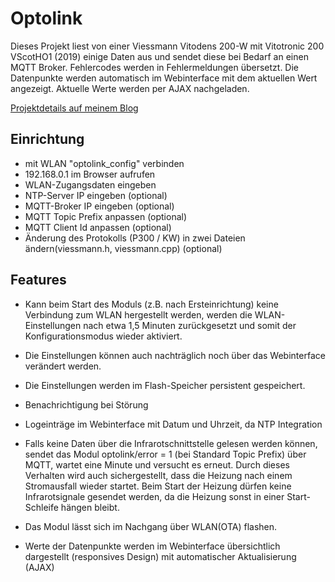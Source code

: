 # Optolink

Dieses Projekt liest von einer Viessmann Vitodens 200-W mit Vitotronic 200 VScotHO1 (2019) einige Daten aus und sendet diese bei Bedarf an einen MQTT Broker.
Fehlercodes werden in Fehlermeldungen übersetzt.
Die Datenpunkte werden automatisch im Webinterface mit dem aktuellen Wert angezeigt. Aktuelle Werte werden per AJAX nachgeladen.

[Projektdetails auf meinem Blog](https://blog.mt88.eu/2022/10/27/viessmann-heizungsdaten-2-0/)


## Einrichtung

 - mit WLAN "optolink_config" verbinden
 - 192.168.0.1 im Browser aufrufen
 - WLAN-Zugangsdaten eingeben
 - NTP-Server IP eingeben (optional)
 - MQTT-Broker IP eingeben (optional)
 - MQTT Topic Prefix anpassen (optional)
 - MQTT Client Id anpassen (optional)
 - Änderung des Protokolls (P300 / KW) in zwei Dateien ändern(viessmann.h, viessmann.cpp) (optional)

## Features

 - Kann beim Start des Moduls (z.B. nach Ersteinrichtung) keine Verbindung zum WLAN hergestellt werden, werden die WLAN-Einstellungen nach etwa 1,5 Minuten zurückgesetzt und somit der Konfigurationsmodus wieder aktiviert.

 - Die Einstellungen können auch nachträglich noch über das Webinterface verändert werden.

 - Die Einstellungen werden im Flash-Speicher persistent gespeichert.

 - Benachrichtigung bei Störung

 - Logeinträge im Webinterface mit Datum und Uhrzeit, da NTP Integration

 - Falls keine Daten über die Infrarotschnittstelle gelesen werden können, sendet das Modul optolink/error = 1 (bei Standard Topic Prefix) über MQTT, wartet eine Minute und versucht es erneut.
Durch dieses Verhalten wird auch sichergestellt, dass die Heizung nach einem Stromausfall wieder startet. Beim Start der Heizung dürfen keine Infrarotsignale gesendet werden, da die Heizung sonst in einer Start-Schleife hängen bleibt.

 - Das Modul lässt sich im Nachgang über WLAN(OTA) flashen.

 - Werte der Datenpunkte werden im Webinterface übersichtlich dargestellt (responsives Design) mit automatischer Aktualisierung (AJAX)
